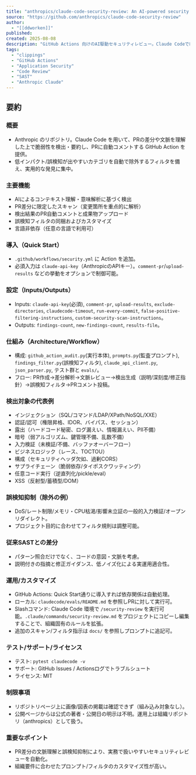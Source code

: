 ```yaml
---
title: "anthropics/claude-code-security-review: An AI-powered security review GitHub Action using Claude to analyze code changes for security vulnerabilities."
source: "https://github.com/anthropics/claude-code-security-review"
author:
  - "[[ddworken]]"
published:
created: 2025-08-08
description: "GitHub Actions 向けのAI駆動セキュリティレビュー。Claude CodeでPR差分に文脈理解を効かせた脆弱性検出、PRコメント、自動の誤検知抑制などを提供。"
tags:
  - "clippings"
  - "GitHub Actions"
  - "Application Security"
  - "Code Review"
  - "SAST"
  - "Anthropic Claude"
---
```

## 要約

### 概要

- Anthropic のリポジトリ。Claude Code を用いて、PRの差分や文脈を理解した上で脆弱性を検出・要約し、PRに自動コメントする GitHub Action を提供。
- 低インパクト/誤検知が出やすいカテゴリを自動で除外するフィルタを備え、実用的な発見に集中。

### 主要機能

- AIによるコンテキスト理解・意味解析に基づく検出
- PR差分に限定したスキャン（変更箇所を重点的に解析）
- 検出結果のPR自動コメントと成果物アップロード
- 誤検知フィルタの同梱およびカスタマイズ
- 言語非依存（任意の言語で利用可）

### 導入（Quick Start）

- `.github/workflows/security.yml` に Action を追加。
- 必須入力は `claude-api-key`（AnthropicのAPIキー）。`comment-pr`/`upload-results` などの挙動をオプションで制御可能。

### 設定（Inputs/Outputs）

- Inputs: `claude-api-key`(必須), `comment-pr`, `upload-results`, `exclude-directories`, `claudecode-timeout`, `run-every-commit`, `false-positive-filtering-instructions`, `custom-security-scan-instructions`。
- Outputs: `findings-count`, `new-findings-count`, `results-file`。

### 仕組み（Architecture/Workflow）

- 構成: `github_action_audit.py`(実行本体), `prompts.py`(監査プロンプト), `findings_filter.py`(誤検知フィルタ), `claude_api_client.py`, `json_parser.py`, テスト群と `evals/`。
- フロー: PR作成→差分解析→文脈レビュー→検出生成（説明/深刻度/修正指針）→誤検知フィルタ→PRコメント投稿。

### 検出対象の代表例

- インジェクション（SQL/コマンド/LDAP/XPath/NoSQL/XXE）
- 認証/認可（権限昇格、IDOR、バイパス、セッション）
- 露出（ハードコード秘密、ログ漏えい、情報漏えい、PII不備）
- 暗号（弱アルゴリズム、鍵管理不備、乱数不備）
- 入力検証（未検証/不備、バッファオーバーフロー）
- ビジネスロジック（レース、TOCTOU）
- 構成（セキュリティヘッダ欠如、過剰CORS）
- サプライチェーン（脆弱依存/タイポスクワッティング）
- 任意コード実行（逆直列化/pickle/eval）
- XSS（反射型/蓄積型/DOM）

### 誤検知抑制（除外の例）

- DoS/レート制限/メモリ・CPU枯渇/影響未立証の一般的入力検証/オープンリダイレクト。
- プロジェクト目的に合わせてフィルタ規則は調整可能。

### 従来SASTとの差分

- パターン照合だけでなく、コードの意図・文脈を考慮。
- 説明付きの指摘と修正ガイダンス、低ノイズ化による実運用適合性。

### 運用/カスタマイズ

- GitHub Actions: Quick Start通りに導入すれば依存関係は自動処理。
- ローカル: `claudecode/evals/README.md` を参照しPRに対して実行可。
- Slashコマンド: Claude Code 環境で `/security-review` を実行可能。`.claude/commands/security-review.md` をプロジェクトにコピーし編集することで、組織固有のルールを拡張。
- 追加のスキャン/フィルタ指示は `docs/` を参照しプロンプトに追記可。

### テスト/サポート/ライセンス

- テスト: `pytest claudecode -v`
- サポート: GitHub Issues / Actionsログでトラブルシュート
- ライセンス: MIT

### 制限事項

- リポジトリページ上に画像/図表の掲載は確認できず（組み込み対象なし）。
- 公開ページからは公式の著者・公開日の明示は不明。運用上は組織リポジトリ（anthropics）として扱う。

### 重要なポイント

- PR差分の文脈理解と誤検知抑制により、実務で扱いやすいセキュリティレビューを自動化。
- 組織要件に合わせたプロンプト/フィルタのカスタマイズ性が高い。
